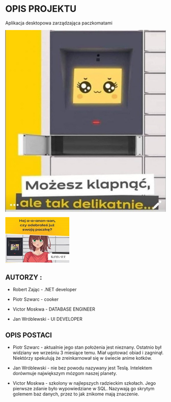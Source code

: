 # OPIS PROJEKTU

Aplikacja desktopowa zarządzająca paczkomatami

![Mem1](docs/images/mozesz_klepnac.jpg)

![Mem2](docs/images/anon..jpeg)


## AUTORZY : 

- Robert Zając - .NET developer

- Piotr Szwarc - cooker

- Victor Moskwa - DATABASE ENGINEER

- Jan Wróblewski - UI DEVELOPER

## OPIS POSTACI

- Piotr Szwarc - aktualnie jego stan położenia jest nieznany. Ostatnio był widziany we wrześniu 3 miesiące temu. Miał ugotować obiad i zagninął. Niektórzy spekulują że zreinkarnował się w świecie anime kotków.

- Jan Wróblewski - nie bez powodu nazywany jest Teslą. Intelektem dorówmuje największym mózgom naszej planety. 

- Victor Moskwa - szkolony w najlepszych radzieckim szkołach. Jego pierwsze zdanie było wypowiedziane w SQL. Nazywają go skrytym golemem baz danych, przez to jak znikome mają znaczenie.